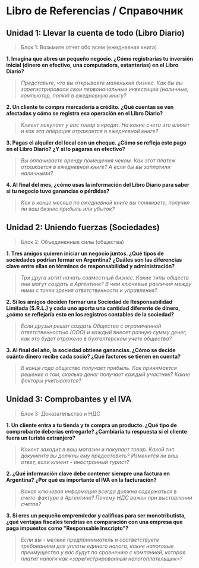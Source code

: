 # Libro de Referencias / Справочник
## Unidad 1:  Llevar la cuenta de todo (Libro Diario)
>Блок 1: Возьмите отчет обо всем (ежедневная книга)

**1. Imagina que abres un pequeño negocio. ¿Cómo registrarías tu inversión inicial (dinero en efectivo, una computadora, estanterías) en el Libro Diario?**
>*Представьте, что вы открываете маленький бизнес. Как бы вы зарегистрировали свои первоначальные инвестиции (наличные, компьютер, полки) в ежедневную книгу?*

**2. Un cliente te compra mercadería a crédito. ¿Qué cuentas se ven afectadas y cómo se registra esa operación en el Libro Diario?**
>*Клиент покупает у вас товар в кредит. На какие счета это влияет и как эта операция отражается в ежедневной книге?*

**3. Pagas el alquiler del local con un cheque. ¿Cómo se refleja este pago en el Libro Diario? ¿Y si lo pagaras en efectivo?**
>*Вы оплачиваете аренду помещения чеком. Как этот платеж отражается в ежедневной книге? А если бы вы заплатили наличными?*

**4. Al final del mes, ¿cómo usas la información del Libro Diario para saber si tu negocio tuvo ganancias o pérdidas?**
>*Как в конце месяца по ежедневной книге вы понимаете, получил ли ваш бизнес прибыль или убыток?*
## Unidad 2:  Uniendo fuerzas (Sociedades)
>Блок 2: Объединенные силы (общества)

**1. Tres amigos quieren iniciar un negocio juntos. ¿Qué tipos de sociedades podrían formar en Argentina? ¿Cuáles son las diferencias clave entre ellas en términos de responsabilidad y administración?**
>*Три друга хотят начать совместный бизнес. Какие типы обществ они могут создать в Аргентине? В чем ключевые различия между ними с точки зрения ответственности и управления?*

**2. Si los amigos deciden formar una Sociedad de Responsabilidad Limitada (S.R.L.) y cada uno aporta una cantidad diferente de dinero, ¿cómo se reflejaría esto en los registros contables de la sociedad?**
>*Если друзья решат создать Общество с ограниченной ответственностью (ООО) и каждый внесет разную сумму денег, как это будет отражено в бухгалтерском учете общества?*

**3. Al final del año, la sociedad obtiene ganancias. ¿Cómo se decide cuánto dinero recibe cada socio? ¿Qué factores se tienen en cuenta?**
>*В конце года общество получает прибыль. Как принимается решение о том, сколько денег получает каждый участник? Какие факторы учитываются?*
## Unidad 3:  Comprobantes y el IVA
>Блок 3: Доказательство и НДС

**1. Un cliente entra a tu tienda y te compra un producto. ¿Qué tipo de comprobante deberías entregarle? ¿Cambiaría tu respuesta si el cliente fuera un turista extranjero?**
>*Клиент заходит в ваш магазин и покупает товар. Какой тип документа вы должны ему предоставить? Изменится ли ваш ответ, если клиент - иностранный турист?*

**2. ¿Qué información clave debe contener siempre una factura en Argentina? ¿Por qué es importante el IVA en la facturación?**
>*Какая ключевая информация всегда должна содержаться в счете-фактуре в Аргентине? Почему НДС важен при выставлении счетов?*

**3. Si eres un pequeño emprendedor y calificas para ser monotributista, ¿qué ventajas fiscales tendrías en comparación con una empresa que paga impuestos como "Responsable Inscripto"?**
>*Если вы - мелкий предприниматель и соответствуете требованиям для уплаты единого налога, какие налоговые преимущества у вас будут по сравнению с компанией, которая платит налоги как «зарегистрированный налогоплательщик»?*